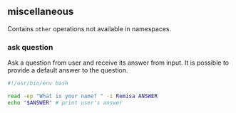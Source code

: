 ## miscellaneous

Contains `other` operations not available in namespaces.

### ask question

Ask a question from user and receive its answer from input. It is possible to provide a default answer to the question.

```bash
#!/usr/bin/env bash

read -ep "What is your name? " -i Remisa ANSWER
echo "$ANSWER" # print user's answer
```
